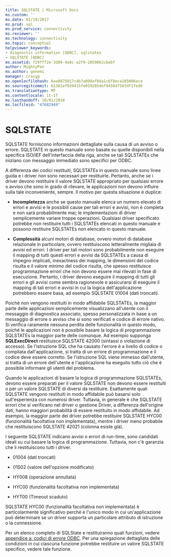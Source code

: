 ```yaml
---
title: SQLSTATE | Microsoft Docs
ms.custom: ''
ms.date: 01/19/2017
ms.prod: sql
ms.prod_service: connectivity
ms.reviewer: ''
ms.technology: connectivity
ms.topic: conceptual
helpviewer_keywords:
- diagnostic information [ODBC], sqlstates
- SQLSTATE [ODBC]
ms.assetid: f29fff2e-3d09-4a8c-a2f9-2059062cbebf
author: MightyPen
ms.author: genemi
manager: craigg
ms.openlocfilehash: 6aa0875017c4b7a099af8da1c6f8eca105006aca
ms.sourcegitcommit: 61381ef939415fe019285def9450d7583df1fed0
ms.translationtype: MT
ms.contentlocale: it-IT
ms.lasthandoff: 10/01/2018
ms.locfileid: "47682949"
---
```

# <a name="sqlstates"></a>SQLSTATE
SQLSTATE forniscono informazioni dettagliate sulla causa di un avviso o errore. SQLSTATE in questo manuale sono basate su quelle disponibili nella specifica ISO/IEF dell'interfaccia della riga, anche se tali SQLSTATEs che iniziano con messaggio immediato sono specifici per ODBC.  
  
 A differenza dei codici restituiti, SQLSTATEs in questo manuale sono linee guida e i driver non sono necessari per restituirle. Pertanto, anche se i driver devono restituire il valore SQLSTATE appropriato per qualsiasi errore o avviso che sono in grado di rilevare, le applicazioni non devono influire sulla tale inconveniente, sempre. Il motivo per questa situazione è duplice:  
  
-   **Incompletezza** anche se questo manuale elenca un numero elevato di errori e avvisi e le possibili cause per tali errori e avvisi, non è completa e non sarà probabilmente mai; le implementazioni di driver semplicemente variare troppe operazioni. Qualsiasi driver specificato potrebbe non restituire tutti i SQLSTATEs elencati in questo manuale e possono restituire SQLSTATEs non elencato in questo manuale.  
  
-   **Complessità** alcuni motori di database, ovvero motori di database relazionale in particolare, ovvero restituiscono letteralmente migliaia di avvisi ed errori. I driver per tali motori sono probabilmente non eseguire il mapping di tutti questi errori e avvisi da SQLSTATEs a causa di impegno implicati, inexactness dei mapping, le dimensioni del codice risulta e il valore minimo del codice risulta, che spesso restituisce programmazione errori che non devono essere mai rilevati in fase di esecuzione. Pertanto, i driver devono eseguire il mapping di tutti gli errori e gli avvisi come sembra ragionevole e assicurarsi di eseguire il mapping di tali errori e avvisi in cui la logica dell'applicazione potrebbero essere basa, ad esempio SQLSTATE 01004 (dati troncati).  
  
 Poiché non vengono restituiti in modo affidabile SQLSTATEs, la maggior parte delle applicazioni semplicemente visualizzano all'utente con il messaggio di diagnostica associato, spesso personalizzata in base a un messaggio di errore o avviso che si sono verificati e codice di errore nativo. Si verifica raramente nessuna perdita delle funzionalità in questo modo, poiché le applicazioni non è possibile basare la logica di programmazione SQLSTATEs la maggior parte delle comunque. Ad esempio supponga **SQLExecDirect** restituisce SQLSTATE 42000 (sintassi o violazione di accesso). Se l'istruzione SQL che ha causato l'errore è a livello di codice o compilata dall'applicazione, si tratta di un errore di programmazione e il codice deve essere corretto. Se l'istruzione SQL viene immesso dall'utente, si tratta di un errore dell'utente e l'applicazione ha eseguito tutto ciò che è possibile informare gli utenti del problema.  
  
 Quando le applicazioni di basare la logica di programmazione SQLSTATEs, devono essere preparati per il valore SQLSTATE non devono essere restituiti o per un valore SQLSTATE di diversi da restituire. Esattamente quali SQLSTATE vengono restituiti in modo affidabile può basarsi solo sull'esperienza con numerosi driver. Tuttavia, in generale è che SQLSTATE errori che si verificano nel driver o gestione Driver, a differenza dell'origine dati, hanno maggiori probabilità di essere restituito in modo affidabile. Ad esempio, la maggior parte dei driver potrebbe restituire SQLSTATE HYC00 (funzionalità facoltativa non implementata), mentre i driver meno probabile che restituiscono SQLSTATE 42021 (colonna esiste già).  
  
 I seguente SQLSTATE indicano avvisi o errori di run-time, sono candidati ideali su cui basare la logica di programmazione. Tuttavia, non c'è garanzia che li restituiscono tutti i driver.  
  
-   01004 (dati troncati)  
  
-   01S02 (valore dell'opzione modificato)  
  
-   HY008 (operazione annullata)  
  
-   HYC00 (funzionalità facoltativa non implementata)  
  
-   HYT00 (Timeout scaduto)  
  
 SQLSTATE HYC00 (funzionalità facoltativa non implementata) è particolarmente significativo perché è l'unico modo in cui un'applicazione può determinare se un driver supporta un particolare attributo di istruzione o la connessione.  
  
 Per un elenco completo di SQLState e restituiranno quali funzioni, vedere [appendice a: codici di errore ODBC](../../../odbc/reference/appendixes/appendix-a-odbc-error-codes.md). Per una spiegazione dettagliata delle condizioni in cui ciascuna funzione potrebbe restituire un valore SQLSTATE specifico, vedere tale funzione.
